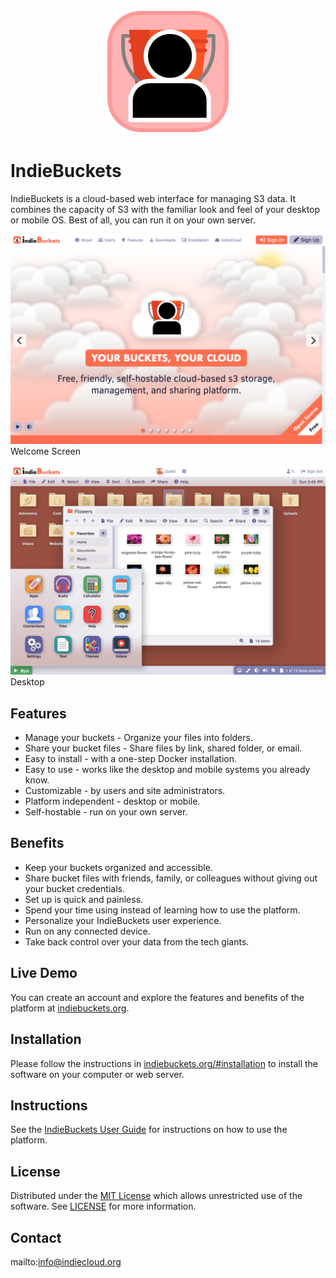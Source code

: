 <p align="center" style="text-align:center">
	<img src="images/logos/logo.svg" width="200">
</p>

# IndieBuckets

IndieBuckets is a cloud-based web interface for managing S3 data. It combines the capacity of S3 with the familiar look and feel of your desktop or mobile OS. Best of all, you can run it on your own server.

![Screen Shot](images/screen-shots/welcome.png)
Welcome Screen

![Screen Shot](images/screen-shots/desktop.png)
Desktop

## Features

- Manage your buckets - Organize your files into folders.
- Share your bucket files - Share files by link, shared folder, or email.
- Easy to install - with a one-step Docker installation.
- Easy to use - works like the desktop and mobile systems you already know.
- Customizable - by users and site administrators.
- Platform independent - desktop or mobile.
- Self-hostable - run on your own server.

## Benefits

- Keep your buckets organized and accessible.
- Share bucket files with friends, family, or colleagues without giving out your bucket credentials.
- Set up is quick and painless.
- Spend your time using instead of learning how to use the platform.
- Personalize your IndieBuckets user experience.
- Run on any connected device.
- Take back control over your data from the tech giants.

## Live Demo

You can create an account and explore the features and benefits of the platform at [indiebuckets.org](https://indiebuckets.org).

## Installation

Please follow the instructions in [indiebuckets.org/#installation](https://indiebuckets.org/#installation) to install the software on your computer or web server.

## Instructions

See the [IndieBuckets User Guide](https://indiebuckets.org/#help) for instructions on how to use the platform.

## License

Distributed under the <a href="https://en.wikipedia.org/wiki/MIT_License">MIT License</a> which allows unrestricted use of the software. See [LICENSE](LICENSE) for more information.

## Contact

mailto:info@indiecloud.org
